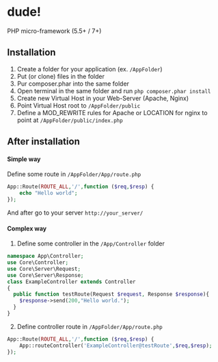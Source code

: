 # dude!
PHP micro-framework (5.5+ / 7+)

## Installation
1. Create a folder for your application (ex. `/AppFolder`)
2. Put (or clone) files in the folder
3. Pur composer.phar into the same folder
4. Open terminal in the same folder and run `php composer.phar install`
3. Create new Virtual Host in your Web-Server (Apache, Nginx)
4. Point Virtual Host root to `/AppFolder/public`
5. Define a MOD_REWRITE rules for Apache or LOCATION for nginx to point at `/AppFolder/public/index.php`

## After installation
#### Simple way
Define some route in `/AppFolder/App/route.php`
```php
App::Route(ROUTE_ALL,'/',function ($req,$resp) {
    echo "Hello world";
});
```
And after go to your server `http://your_server/`

#### Complex way
1. Define some controller in the `/App/Controller` folder
```php
namespace App\Controller;
use Core\Controller;
use Core\Server\Request;
use Core\Server\Response;
class ExampleController extends Controller
{
  public function testRoute(Request $request, Response $response){
    $response->send(200,"Hello world.");
  }
}
```
2. Define controller route in `/AppFolder/App/route.php`
```php
App::Route(ROUTE_ALL,'/',function ($req,$resp) {
    App::routeController('ExampleController@testRoute',$req,$resp);
});
```
